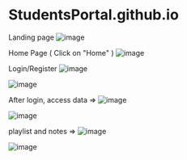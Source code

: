 # StudentsPortal.github.io

Landing page
![image](https://user-images.githubusercontent.com/97785855/201682915-a29bf6a9-f278-4963-b5b7-e316d761db4f.png)


Home Page ( Click on "Home" )
![image](https://user-images.githubusercontent.com/97785855/201683090-8a972119-df04-4f65-a8c6-a90c7aa146a3.png)


Login/Register
![image](https://user-images.githubusercontent.com/97785855/201683241-6358a466-aab7-496b-b7ae-4d47b06c1b8e.png)


![image](https://user-images.githubusercontent.com/97785855/201683386-4be49458-bb87-4801-b83a-275c78374240.png)


After login, access data =>
![image](https://user-images.githubusercontent.com/97785855/201683462-dfe264a3-22a2-4c63-a00c-e5e081f4d9b3.png)


![image](https://user-images.githubusercontent.com/97785855/201683562-c8b248ea-3877-46a9-9b3c-8497b1e0b0a0.png)


playlist and notes =>
![image](https://user-images.githubusercontent.com/97785855/201684053-a485e8be-f69e-44d5-863a-f94e2c6227ef.png)


![image](https://user-images.githubusercontent.com/97785855/201684122-36121bfe-8c3f-4943-887d-cc0c08711f4f.png)


